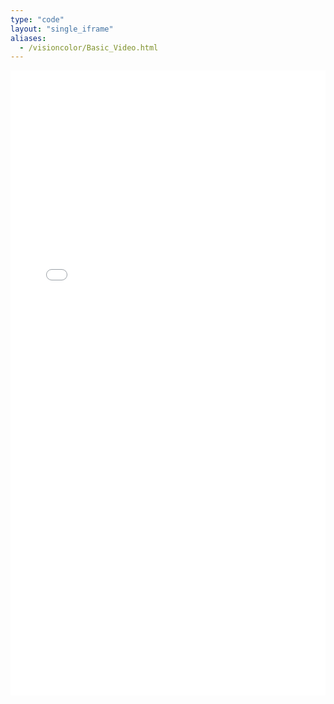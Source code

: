 ```yaml
---
type: "code"
layout: "single_iframe"
aliases:
  - /visioncolor/Basic_Video.html
---
```



<iframe class="bad-iframe" src="/pages/Basic_Video.html" style="border: 0" width="100%" height="1000" referrerpolicy="same-origin" seamless></iframe>